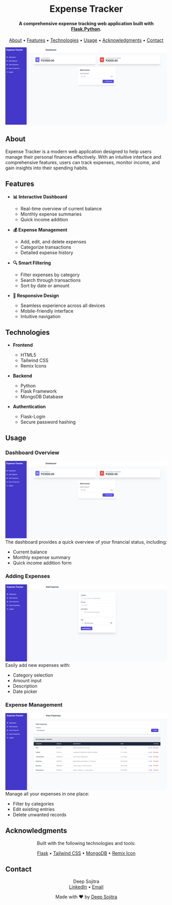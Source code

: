 <h1 align="center">Expense Tracker</h1>

<h4 align="center">A comprehensive expense tracking web application built with <a href="https://flask.palletsprojects.com/" target="_blank">Flask</a>,<a href="https://www.python.org/" target="_blank">Python</a>.</h4>

<p align="center">
    <a href="#about">About</a> •
    <a href="#features">Features</a> •
    <a href="#technologies">Technologies</a> •
    <a href="#usage">Usage</a> •
    <a href="#acknowledgments">Acknowledgments</a> •
    <a href="#contact">Contact</a>
</p>

![Dashboard Preview](Screenshots/Dashborad.png)

## About

<p>
Expense Tracker is a modern web application designed to help users manage their personal finances effectively. With an intuitive interface and comprehensive features, users can track expenses, monitor income, and gain insights into their spending habits.
</p>

## Features

- **📊 Interactive Dashboard**
  - Real-time overview of current balance
  - Monthly expense summaries
  - Quick income addition

- **💰 Expense Management**
  - Add, edit, and delete expenses
  - Categorize transactions
  - Detailed expense history

- **🔍 Smart Filtering**
  - Filter expenses by category
  - Search through transactions
  - Sort by date or amount

- **📱 Responsive Design**
  - Seamless experience across all devices
  - Mobile-friendly interface
  - Intuitive navigation

## Technologies

- **Frontend**
  - HTML5
  - Tailwind CSS
  - Remix Icons

- **Backend**
  - Python
  - Flask Framework
  - MongoDB Database

- **Authentication**
  - Flask-Login
  - Secure password hashing

## Usage

### Dashboard Overview
![Dashboard](Screenshots/Dashborad.png)
The dashboard provides a quick overview of your financial status, including:
- Current balance
- Monthly expense summary
- Quick income addition form

### Adding Expenses
![Add Expense](Screenshots/Add_Expense.png)
Easily add new expenses with:
- Category selection
- Amount input
- Description
- Date picker

### Expense Management
![View Expenses](Screenshots/View_Expense.png)
Manage all your expenses in one place:
- Filter by categories
- Edit existing entries
- Delete unwanted records

## Acknowledgments

<p align="center">Built with the following technologies and tools:</p>

<p align="center">
    <a href="https://flask.palletsprojects.com/">Flask</a> •
    <a href="https://tailwindcss.com/">Tailwind CSS</a> •
    <a href="https://www.mongodb.com/">MongoDB</a> •
    <a href="https://remixicon.com/">Remix Icon</a>
</p>

## Contact

<p align="center">
    Deep Sojitra<br>
    <a href="https://www.linkedin.com/in/deepsojitra91">LinkedIn</a> •
    <a href="mailto:deepsojitra336@gmail.com">Email</a>
</p>

<p align="center">
    Made with ❤️ by <a href="https://github.com/Deepsojitra-91">Deep Sojitra</a>
</p>
